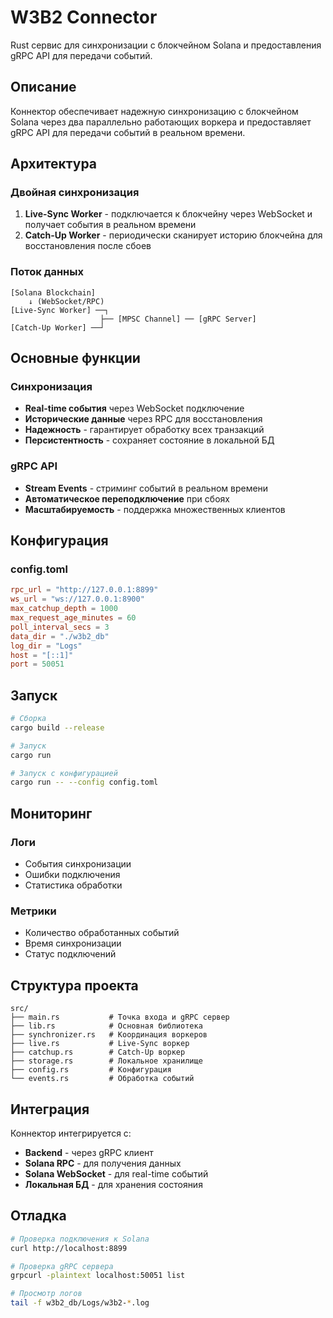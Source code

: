 # W3B2 Connector

Rust сервис для синхронизации с блокчейном Solana и предоставления gRPC API для передачи событий.

## Описание

Коннектор обеспечивает надежную синхронизацию с блокчейном Solana через два параллельно работающих воркера и предоставляет gRPC API для передачи событий в реальном времени.

## Архитектура

### Двойная синхронизация

1. **Live-Sync Worker** - подключается к блокчейну через WebSocket и получает события в реальном времени
2. **Catch-Up Worker** - периодически сканирует историю блокчейна для восстановления после сбоев

### Поток данных

```
[Solana Blockchain] 
    ↓ (WebSocket/RPC)
[Live-Sync Worker] ──┐
                    ├── [MPSC Channel] ── [gRPC Server]
[Catch-Up Worker] ──┘
```

## Основные функции

### Синхронизация
- **Real-time события** через WebSocket подключение
- **Исторические данные** через RPC для восстановления
- **Надежность** - гарантирует обработку всех транзакций
- **Персистентность** - сохраняет состояние в локальной БД

### gRPC API
- **Stream Events** - стриминг событий в реальном времени
- **Автоматическое переподключение** при сбоях
- **Масштабируемость** - поддержка множественных клиентов

## Конфигурация

### config.toml
```toml
rpc_url = "http://127.0.0.1:8899"
ws_url = "ws://127.0.0.1:8900"
max_catchup_depth = 1000
max_request_age_minutes = 60
poll_interval_secs = 3
data_dir = "./w3b2_db"
log_dir = "Logs"
host = "[::1]"
port = 50051
```

## Запуск

```bash
# Сборка
cargo build --release

# Запуск
cargo run

# Запуск с конфигурацией
cargo run -- --config config.toml
```

## Мониторинг

### Логи
- События синхронизации
- Ошибки подключения
- Статистика обработки

### Метрики
- Количество обработанных событий
- Время синхронизации
- Статус подключений

## Структура проекта

```
src/
├── main.rs           # Точка входа и gRPC сервер
├── lib.rs            # Основная библиотека
├── synchronizer.rs   # Координация воркеров
├── live.rs           # Live-Sync воркер
├── catchup.rs        # Catch-Up воркер
├── storage.rs        # Локальное хранилище
├── config.rs         # Конфигурация
└── events.rs         # Обработка событий
```

## Интеграция

Коннектор интегрируется с:
- **Backend** - через gRPC клиент
- **Solana RPC** - для получения данных
- **Solana WebSocket** - для real-time событий
- **Локальная БД** - для хранения состояния

## Отладка

```bash
# Проверка подключения к Solana
curl http://localhost:8899

# Проверка gRPC сервера
grpcurl -plaintext localhost:50051 list

# Просмотр логов
tail -f w3b2_db/Logs/w3b2-*.log
```
